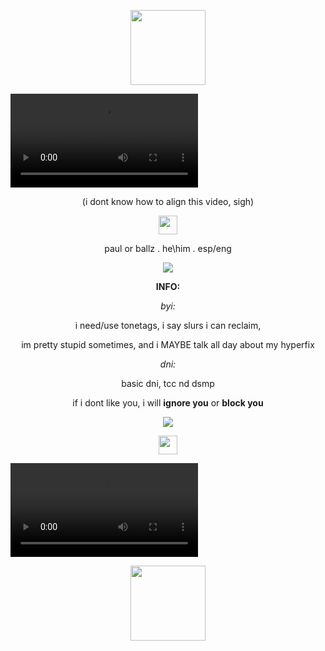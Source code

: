 <p align="center"><img src="https://64.media.tumblr.com/50ac582dcbeb99e71c7f069b22bf69a8/467cdec442d12682-9f/s500x750/8dfe8eb9dbbaf2b190e3f6c00ea86ad0fbfe7c50.png" height="120"/></p>
<video src="https://github.com/user-attachments/assets/f6196d6b-7a0b-41db-95ea-65b792634fab"></video>
<p align="center">(i dont know how to align this video, sigh)</p>
<p align="Center"><img src="https://64.media.tumblr.com/df88d9cefaab04e5ff5c3e792ec3af1c/3461ade0a7114c32-9e/s540x810/6e1c7896a4a0889d3dfd7c4daec20ada4a97baef.png" height="30"/></p>
<p align="Center">paul or ballz . he\him . esp/eng</p>
<p align="center"><img src="https://64.media.tumblr.com/7c787e5fa284dc37e706e26b1e8da4f6/8b267fede4432ef1-5f/s400x600/5d4fe6fd286f9036d3b6d676430f24f8a58bdbe3.gif"/></p>
<p align="Center"><b>INFO:</b></p>
<p align="Center"><i>byi:</i></p>
<p align="Center">i need/use tonetags, i say slurs i can reclaim,</p>
<p align="Center">im pretty stupid sometimes, and i MAYBE talk all day about my hyperfix</p>
<p align="Center"><i>dni:</i></p>
<p align="Center">basic dni, tcc nd dsmp</p>
<p align="Center">if i dont like you, i will <b>ignore you</b> or <b>block you</b></p>
<p align="center"><img src="https://64.media.tumblr.com/7c787e5fa284dc37e706e26b1e8da4f6/8b267fede4432ef1-5f/s400x600/5d4fe6fd286f9036d3b6d676430f24f8a58bdbe3.gif"/></p>
<p align="Center"><img src="https://64.media.tumblr.com/29372e97fbec6e8199702e05d4075fb4/3461ade0a7114c32-3a/s540x810/3a6b1db38dff7fee92467cc1d10049b00618b06d.png" height="30"/></p>
<video src="https://github.com/user-attachments/assets/789aab04-30c8-4ec1-8bf9-c450efa52479"/></video>
<p align="center"><img src="https://github.com/user-attachments/assets/87e6cbbc-f00e-4a84-9d18-5750b4921c3c" height="120"/></p>
